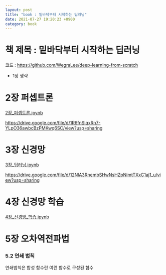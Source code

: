 ```yaml
---
layout: post
title: "book : 밑바닥부터 시작하는 딥러닝"
date: 2021-07-27 19:20:23 +0900
category: book
---
```


# 책 제목 : 밑바닥부터 시작하는 딥러닝

코드 : https://github.com/WegraLee/deep-learning-from-scratch

- 1장 생략

# 2장 퍼셉트론

 [2장_퍼셉트론.ipynb](\img\2021\밑바닥부터_시작하는_딥러닝\2장_퍼셉트론.ipynb) 

https://drive.google.com/file/d/1R6fnSlqxRn7-YLpO36awbcBzPMKwq6SC/view?usp=sharing



# 3장 신경망

 [3장_딥러닝.ipynb](\img\2021\밑바닥부터_시작하는_딥러닝\3장_딥러닝.ipynb) 

https://drive.google.com/file/d/12NlA3RnembSHwNsHZpNimtTXxC1aj1_u/view?usp=sharing



# 4장 신경망 학습

 [4장_신경망_학습.ipynb](\img\2021\밑바닥부터_시작하는_딥러닝\4장_신경망_학습.ipynb) 


# 5장 오차역전파법

### 5.2 연쇄 법칙

연쇄법칙은 합성 함수란 여런 함수로 구성된 함수 

